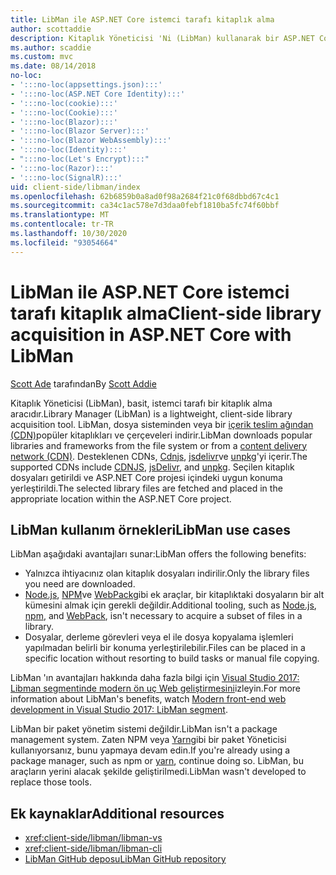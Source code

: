```yaml
---
title: LibMan ile ASP.NET Core istemci tarafı kitaplık alma
author: scottaddie
description: Kitaplık Yöneticisi 'Ni (LibMan) kullanarak bir ASP.NET Core projesindeki istemci tarafı kitaplık varlıklarını yüklemeyi öğrenin.
ms.author: scaddie
ms.custom: mvc
ms.date: 08/14/2018
no-loc:
- ':::no-loc(appsettings.json):::'
- ':::no-loc(ASP.NET Core Identity):::'
- ':::no-loc(cookie):::'
- ':::no-loc(Cookie):::'
- ':::no-loc(Blazor):::'
- ':::no-loc(Blazor Server):::'
- ':::no-loc(Blazor WebAssembly):::'
- ':::no-loc(Identity):::'
- ":::no-loc(Let's Encrypt):::"
- ':::no-loc(Razor):::'
- ':::no-loc(SignalR):::'
uid: client-side/libman/index
ms.openlocfilehash: 62b6859b0a8ad0f98a2684f21c0f68dbbd67c4c1
ms.sourcegitcommit: ca34c1ac578e7d3daa0febf1810ba5fc74f60bbf
ms.translationtype: MT
ms.contentlocale: tr-TR
ms.lasthandoff: 10/30/2020
ms.locfileid: "93054664"
---
```

# <a name="client-side-library-acquisition-in-aspnet-core-with-libman"></a><span data-ttu-id="2f755-103">LibMan ile ASP.NET Core istemci tarafı kitaplık alma</span><span class="sxs-lookup"><span data-stu-id="2f755-103">Client-side library acquisition in ASP.NET Core with LibMan</span></span>

<span data-ttu-id="2f755-104">[Scott Ade](https://twitter.com/Scott_Addie) tarafından</span><span class="sxs-lookup"><span data-stu-id="2f755-104">By [Scott Addie](https://twitter.com/Scott_Addie)</span></span>

<span data-ttu-id="2f755-105">Kitaplık Yöneticisi (LibMan), basit, istemci tarafı bir kitaplık alma aracıdır.</span><span class="sxs-lookup"><span data-stu-id="2f755-105">Library Manager (LibMan) is a lightweight, client-side library acquisition tool.</span></span> <span data-ttu-id="2f755-106">LibMan, dosya sisteminden veya bir [içerik teslim ağından (CDN)](https://wikipedia.org/wiki/Content_delivery_network)popüler kitaplıkları ve çerçeveleri indirir.</span><span class="sxs-lookup"><span data-stu-id="2f755-106">LibMan downloads popular libraries and frameworks from the file system or from a [content delivery network (CDN)](https://wikipedia.org/wiki/Content_delivery_network).</span></span> <span data-ttu-id="2f755-107">Desteklenen CDNs, [Cdnjs](https://cdnjs.com/), [jsdelivr](https://www.jsdelivr.com/)ve [unpkg](https://unpkg.com/#/)'yi içerir.</span><span class="sxs-lookup"><span data-stu-id="2f755-107">The supported CDNs include [CDNJS](https://cdnjs.com/), [jsDelivr](https://www.jsdelivr.com/), and [unpkg](https://unpkg.com/#/).</span></span> <span data-ttu-id="2f755-108">Seçilen kitaplık dosyaları getirildi ve ASP.NET Core projesi içindeki uygun konuma yerleştirildi.</span><span class="sxs-lookup"><span data-stu-id="2f755-108">The selected library files are fetched and placed in the appropriate location within the ASP.NET Core project.</span></span>

## <a name="libman-use-cases"></a><span data-ttu-id="2f755-109">LibMan kullanım örnekleri</span><span class="sxs-lookup"><span data-stu-id="2f755-109">LibMan use cases</span></span>

<span data-ttu-id="2f755-110">LibMan aşağıdaki avantajları sunar:</span><span class="sxs-lookup"><span data-stu-id="2f755-110">LibMan offers the following benefits:</span></span>

* <span data-ttu-id="2f755-111">Yalnızca ihtiyacınız olan kitaplık dosyaları indirilir.</span><span class="sxs-lookup"><span data-stu-id="2f755-111">Only the library files you need are downloaded.</span></span>
* <span data-ttu-id="2f755-112">[Node.js](https://nodejs.org), [NPM](https://www.npmjs.com)ve [WebPack](https://webpack.js.org)gibi ek araçlar, bir kitaplıktaki dosyaların bir alt kümesini almak için gerekli değildir.</span><span class="sxs-lookup"><span data-stu-id="2f755-112">Additional tooling, such as [Node.js](https://nodejs.org), [npm](https://www.npmjs.com), and [WebPack](https://webpack.js.org), isn't necessary to acquire a subset of files in a library.</span></span>
* <span data-ttu-id="2f755-113">Dosyalar, derleme görevleri veya el ile dosya kopyalama işlemleri yapılmadan belirli bir konuma yerleştirilebilir.</span><span class="sxs-lookup"><span data-stu-id="2f755-113">Files can be placed in a specific location without resorting to build tasks or manual file copying.</span></span>

<span data-ttu-id="2f755-114">LibMan 'ın avantajları hakkında daha fazla bilgi için [Visual Studio 2017: Libman segmentinde modern ön uç Web geliştirmesini](https://channel9.msdn.com/Events/Build/2017/B8073#time=43m34s)izleyin.</span><span class="sxs-lookup"><span data-stu-id="2f755-114">For more information about LibMan's benefits, watch [Modern front-end web development in Visual Studio 2017: LibMan segment](https://channel9.msdn.com/Events/Build/2017/B8073#time=43m34s).</span></span>

<span data-ttu-id="2f755-115">LibMan bir paket yönetim sistemi değildir.</span><span class="sxs-lookup"><span data-stu-id="2f755-115">LibMan isn't a package management system.</span></span> <span data-ttu-id="2f755-116">Zaten NPM veya [Yarn](https://yarnpkg.com)gibi bir paket Yöneticisi kullanıyorsanız, bunu yapmaya devam edin.</span><span class="sxs-lookup"><span data-stu-id="2f755-116">If you're already using a package manager, such as npm or [yarn](https://yarnpkg.com), continue doing so.</span></span> <span data-ttu-id="2f755-117">LibMan, bu araçların yerini alacak şekilde geliştirilmedi.</span><span class="sxs-lookup"><span data-stu-id="2f755-117">LibMan wasn't developed to replace those tools.</span></span>

## <a name="additional-resources"></a><span data-ttu-id="2f755-118">Ek kaynaklar</span><span class="sxs-lookup"><span data-stu-id="2f755-118">Additional resources</span></span>

* <xref:client-side/libman/libman-vs>
* <xref:client-side/libman/libman-cli>
* [<span data-ttu-id="2f755-119">LibMan GitHub deposu</span><span class="sxs-lookup"><span data-stu-id="2f755-119">LibMan GitHub repository</span></span>](https://github.com/aspnet/LibraryManager)
